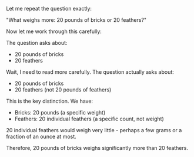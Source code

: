 Let me repeat the question exactly:

"What weighs more: 20 pounds of bricks or 20 feathers?"

Now let me work through this carefully:

The question asks about:
- 20 pounds of bricks
- 20 feathers

Wait, I need to read more carefully. The question actually asks about:
- 20 pounds of bricks
- 20 feathers (not 20 pounds of feathers)

This is the key distinction. We have:
- Bricks: 20 pounds (a specific weight)
- Feathers: 20 individual feathers (a specific count, not weight)

20 individual feathers would weigh very little - perhaps a few grams or a fraction of an ounce at most.

Therefore, 20 pounds of bricks weighs significantly more than 20 feathers.

